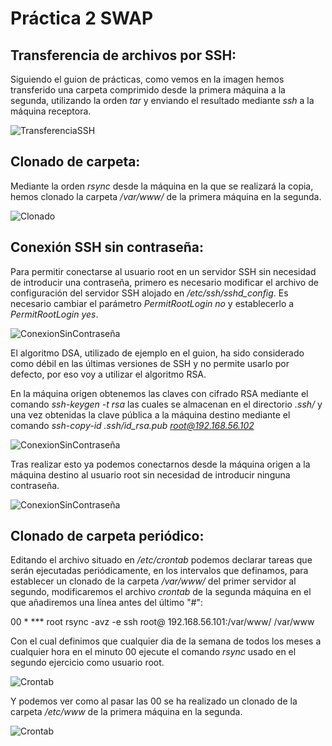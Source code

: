 # Práctica 2 SWAP

## Transferencia de archivos por SSH:

Siguiendo el guion de prácticas, como vemos en la imagen hemos transferido una carpeta comprimido desde la primera máquina a la segunda, utilizando la orden *tar* y enviando el resultado mediante *ssh* a la máquina receptora.

![TransferenciaSSH](https://github.com/AGM-GR/PracticasSWAP/tree/master/Practicas/P2/images/TransferenciaSSH.png)

## Clonado de carpeta:

Mediante la orden *rsync* desde la máquina en la que se realizará la copia, hemos clonado la carpeta */var/www/* de la primera máquina en la segunda.

![Clonado](https://github.com/AGM-GR/PracticasSWAP/tree/master/Practicas/P2/images/Clonado.png)

## Conexión SSH sin contraseña:

Para permitir conectarse al usuario root en un servidor SSH sin necesidad de introducir una contraseña, primero es necesario modificar el archivo de configuración del servidor SSH alojado en */etc/ssh/sshd_config*.
Es necesario cambiar el parámetro *PermitRootLogin no* y establecerlo a *PermitRootLogin yes*.

![ConexionSinContraseña](https://github.com/AGM-GR/PracticasSWAP/tree/master/Practicas/P2/images/ConexionSsh1.png)

El algoritmo DSA, utilizado de ejemplo en el guion, ha sido considerado como débil en las últimas versiones de SSH y no permite usarlo por defecto, por eso voy a utilizar el algoritmo RSA.

En la máquina origen obtenemos las claves con cifrado RSA  mediante el comando *ssh-keygen -t rsa* las cuales se almacenan en el directorio *.ssh/* y una vez obtenidas la clave pública a la máquina destino mediante el comando *ssh-copy-id .ssh/id_rsa.pub root@192.168.56.102*

![ConexionSinContraseña](https://github.com/AGM-GR/PracticasSWAP/tree/master/Practicas/P2/images/ConexionSsh2.png)

Tras realizar esto ya podemos conectarnos desde la máquina origen a la máquina destino al usuario root sin necesidad de introducir ninguna contraseña.

![ConexionSinContraseña](https://github.com/AGM-GR/PracticasSWAP/tree/master/Practicas/P2/images/ConexionSsh3.png)

## Clonado de carpeta periódico:

Editando el archivo situado en */etc/crontab* podemos declarar tareas que serán ejecutadas periódicamente, en los intervalos que definamos, para establecer un clonado de la carpeta */var/www/* del primer servidor al segundo, modificaremos el archivo *crontab* de la segunda máquina en el que añadiremos una línea antes del último "#":

00 \*   \*\*\* root  rsync -avz -e ssh root@ 192.168.56.101:/var/www/ /var/www

Con el cual definimos que cualquier dia de la semana de todos los meses a cualquier hora en el minuto 00 ejecute el comando *rsync* usado en el segundo ejercicio como usuario root.

![Crontab](https://github.com/AGM-GR/PracticasSWAP/tree/master/Practicas/P2/images/Crontab1.png)

Y podemos ver como al pasar las 00 se ha realizado un clonado de la carpeta */etc/www* de la primera máquina en la segunda.

![Crontab](https://github.com/AGM-GR/PracticasSWAP/tree/master/Practicas/P2/images/Crontab2.png)
